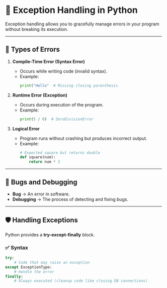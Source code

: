 # 🚨 Exception Handling in Python

Exception handling allows you to gracefully manage errors in your program without breaking its execution.

---

## 🔎 Types of Errors

1. **Compile-Time Error (Syntax Error)**  
   - Occurs while writing code (invalid syntax).  
   - Example:  
     ```python
     print("Hello"  # Missing closing parenthesis
     ```

2. **Runtime Error (Exception)**  
   - Occurs during execution of the program.  
   - Example:  
     ```python
     print(5 / 0)  # ZeroDivisionError
     ```

3. **Logical Error**  
   - Program runs without crashing but produces incorrect output.  
   - Example:  
     ```python
     # Expected square but returns double
     def square(num):
         return num * 2
     ```

---

## 🐞 Bugs and Debugging

- **Bug** → An error in software.  
- **Debugging** → The process of detecting and fixing bugs.

---

## 🛡️ Handling Exceptions

Python provides a **try-except-finally** block.

### ✅ Syntax

```python
try:
    # Code that may raise an exception
except ExceptionType:
    # Handle the error
finally:
    # Always executed (cleanup code like closing DB connections)
```